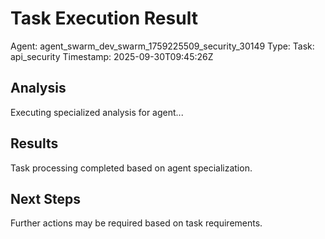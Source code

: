 # Task Execution Result
Agent: agent_swarm_dev_swarm_1759225509_security_30149
Type: 
Task: api_security
Timestamp: 2025-09-30T09:45:26Z

## Analysis
Executing specialized analysis for  agent...

## Results
Task processing completed based on agent specialization.

## Next Steps
Further actions may be required based on task requirements.
